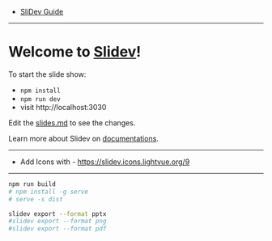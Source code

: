 
* [SliDev Guide](https://fossengineer.com/how-to-use-slidev/)

---

# Welcome to [Slidev](https://github.com/slidevjs/slidev)!

To start the slide show:

- `npm install`
- `npm run dev`
- visit http://localhost:3030

Edit the [slides.md](./slides.md) to see the changes.

Learn more about Slidev on [documentations](https://sli.dev/).

---

* Add Icons with - https://slidev.icons.lightvue.org/9

---

```sh
npm run build
# npm install -g serve
# serve -s dist
```

```sh
slidev export --format pptx
#slidev export --format png
#slidev export --format pdf
```